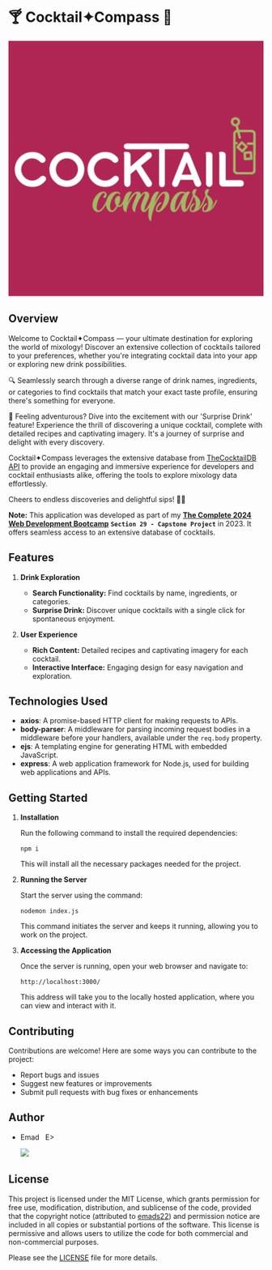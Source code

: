 # 🍸 Cocktail✦Compass 🧭

![Cocktail_Compass_logo](./public/images/Cocktail_Compass_logo.png)

## Overview
Welcome to Cocktail✦Compass — your ultimate destination for exploring the world of mixology! Discover an extensive collection of cocktails tailored to your preferences, whether you're integrating cocktail data into your app or exploring new drink possibilities.

🔍 Seamlessly search through a diverse range of drink names, ingredients, or categories to find cocktails that match your exact taste profile, ensuring there's something for everyone.

🎉 Feeling adventurous? Dive into the excitement with our 'Surprise Drink' feature! Experience the thrill of discovering a unique cocktail, complete with detailed recipes and captivating imagery. It's a journey of surprise and delight with every discovery.

Cocktail✦Compass leverages the extensive database from [TheCocktailDB API](https://www.thecocktaildb.com/api.php) to provide an engaging and immersive experience for developers and cocktail enthusiasts alike, offering the tools to explore mixology data effortlessly.

Cheers to endless discoveries and delightful sips! 🥂✨

**Note:** This application was developed as part of my [**The Complete 2024 Web Development Bootcamp**](https://www.udemy.com/course/the-complete-web-development-bootcamp/?couponCode=KEEPLEARNING) **`Section 29 - Capstone Project`** in 2023. It offers seamless access to an extensive database of cocktails. 

## Features
1. **Drink Exploration**
   - **Search Functionality:** Find cocktails by name, ingredients, or categories.
   - **Surprise Drink:** Discover unique cocktails with a single click for spontaneous enjoyment.

2. **User Experience**
   - **Rich Content:** Detailed recipes and captivating imagery for each cocktail.
   - **Interactive Interface:** Engaging design for easy navigation and exploration.

## Technologies Used
- **axios**: A promise-based HTTP client for making requests to APIs.
- **body-parser**: A middleware for parsing incoming request bodies in a middleware before your handlers, available under the `req.body` property.
- **ejs**: A templating engine for generating HTML with embedded JavaScript.
- **express**: A web application framework for Node.js, used for building web applications and APIs.

## Getting Started
1. **Installation**

   Run the following command to install the required dependencies:

       npm i

   This will install all the necessary packages needed for the project.

2. **Running the Server**

   Start the server using the command:

       nodemon index.js

   This command initiates the server and keeps it running, allowing you to work on the project.

3. **Accessing the Application**

   Once the server is running, open your web browser and navigate to:

       http://localhost:3000/

   This address will take you to the locally hosted application, where you can view and interact with it.

## Contributing
Contributions are welcome! Here are some ways you can contribute to the project:
- Report bugs and issues
- Suggest new features or improvements
- Submit pull requests with bug fixes or enhancements

## Author
- Emad &nbsp; E>
  
  [<img src="https://img.shields.io/badge/GitHub-Profile-blue?logo=github" width="150">](https://github.com/emads22)

## License
This project is licensed under the MIT License, which grants permission for free use, modification, distribution, and sublicense of the code, provided that the copyright notice (attributed to [emads22](https://github.com/emads22)) and permission notice are included in all copies or substantial portions of the software. This license is permissive and allows users to utilize the code for both commercial and non-commercial purposes.

Please see the [LICENSE](LICENSE) file for more details.